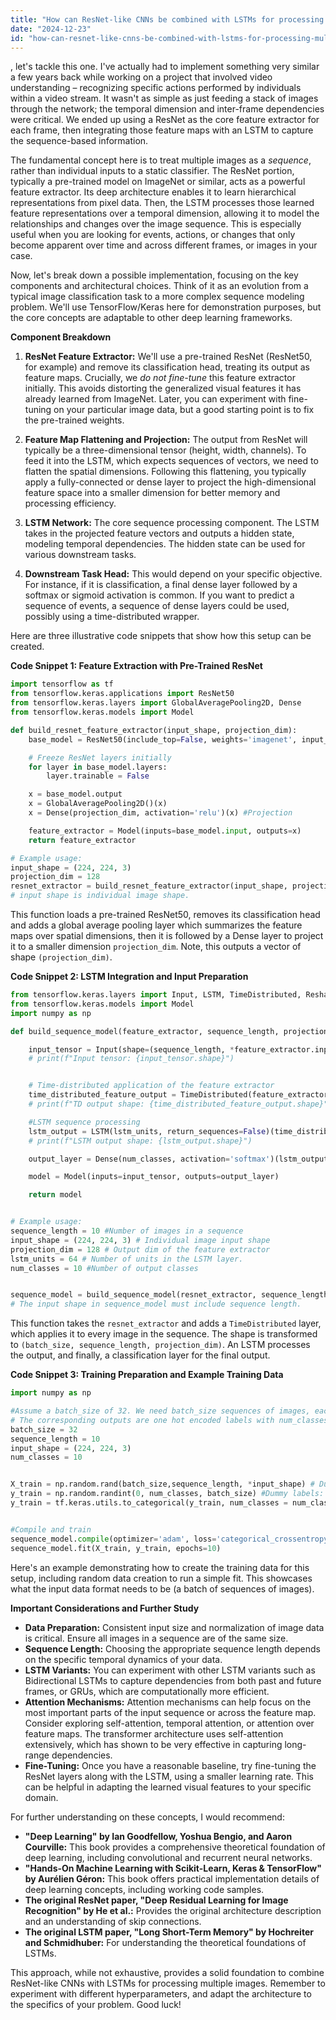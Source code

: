 ```yaml
---
title: "How can ResNet-like CNNs be combined with LSTMs for processing multiple images?"
date: "2024-12-23"
id: "how-can-resnet-like-cnns-be-combined-with-lstms-for-processing-multiple-images"
---
```


, let's tackle this one. I've actually had to implement something very similar a few years back while working on a project that involved video understanding – recognizing specific actions performed by individuals within a video stream. It wasn't as simple as just feeding a stack of images through the network; the temporal dimension and inter-frame dependencies were critical. We ended up using a ResNet as the core feature extractor for each frame, then integrating those feature maps with an LSTM to capture the sequence-based information.

The fundamental concept here is to treat multiple images as a *sequence*, rather than individual inputs to a static classifier. The ResNet portion, typically a pre-trained model on ImageNet or similar, acts as a powerful feature extractor. Its deep architecture enables it to learn hierarchical representations from pixel data. Then, the LSTM processes those learned feature representations over a temporal dimension, allowing it to model the relationships and changes over the image sequence. This is especially useful when you are looking for events, actions, or changes that only become apparent over time and across different frames, or images in your case.

Now, let's break down a possible implementation, focusing on the key components and architectural choices. Think of it as an evolution from a typical image classification task to a more complex sequence modeling problem. We'll use TensorFlow/Keras here for demonstration purposes, but the core concepts are adaptable to other deep learning frameworks.

**Component Breakdown**

1.  **ResNet Feature Extractor:** We'll use a pre-trained ResNet (ResNet50, for example) and remove its classification head, treating its output as feature maps. Crucially, we *do not fine-tune* this feature extractor initially. This avoids distorting the generalized visual features it has already learned from ImageNet. Later, you can experiment with fine-tuning on your particular image data, but a good starting point is to fix the pre-trained weights.

2.  **Feature Map Flattening and Projection:** The output from ResNet will typically be a three-dimensional tensor (height, width, channels). To feed it into the LSTM, which expects sequences of vectors, we need to flatten the spatial dimensions. Following this flattening, you typically apply a fully-connected or dense layer to project the high-dimensional feature space into a smaller dimension for better memory and processing efficiency.

3.  **LSTM Network:** The core sequence processing component. The LSTM takes in the projected feature vectors and outputs a hidden state, modeling temporal dependencies. The hidden state can be used for various downstream tasks.

4.  **Downstream Task Head:** This would depend on your specific objective. For instance, if it is classification, a final dense layer followed by a softmax or sigmoid activation is common. If you want to predict a sequence of events, a sequence of dense layers could be used, possibly using a time-distributed wrapper.

Here are three illustrative code snippets that show how this setup can be created.

**Code Snippet 1: Feature Extraction with Pre-Trained ResNet**

```python
import tensorflow as tf
from tensorflow.keras.applications import ResNet50
from tensorflow.keras.layers import GlobalAveragePooling2D, Dense
from tensorflow.keras.models import Model

def build_resnet_feature_extractor(input_shape, projection_dim):
    base_model = ResNet50(include_top=False, weights='imagenet', input_shape=input_shape)

    # Freeze ResNet layers initially
    for layer in base_model.layers:
        layer.trainable = False

    x = base_model.output
    x = GlobalAveragePooling2D()(x)
    x = Dense(projection_dim, activation='relu')(x) #Projection

    feature_extractor = Model(inputs=base_model.input, outputs=x)
    return feature_extractor

# Example usage:
input_shape = (224, 224, 3)
projection_dim = 128
resnet_extractor = build_resnet_feature_extractor(input_shape, projection_dim)
# input shape is individual image shape.
```

This function loads a pre-trained ResNet50, removes its classification head and adds a global average pooling layer which summarizes the feature maps over spatial dimensions, then it is followed by a Dense layer to project it to a smaller dimension `projection_dim`. Note, this outputs a vector of shape `(projection_dim)`.

**Code Snippet 2: LSTM Integration and Input Preparation**

```python
from tensorflow.keras.layers import Input, LSTM, TimeDistributed, Reshape
from tensorflow.keras.models import Model
import numpy as np

def build_sequence_model(feature_extractor, sequence_length, projection_dim, lstm_units, num_classes):

    input_tensor = Input(shape=(sequence_length, *feature_extractor.input_shape[1:]))  # Correct shape
    # print(f"Input tensor: {input_tensor.shape}")


    # Time-distributed application of the feature extractor
    time_distributed_feature_output = TimeDistributed(feature_extractor)(input_tensor)
    # print(f"TD output shape: {time_distributed_feature_output.shape}")

    #LSTM sequence processing
    lstm_output = LSTM(lstm_units, return_sequences=False)(time_distributed_feature_output)
    # print(f"LSTM output shape: {lstm_output.shape}")

    output_layer = Dense(num_classes, activation='softmax')(lstm_output) #Example, classification layer

    model = Model(inputs=input_tensor, outputs=output_layer)

    return model


# Example usage:
sequence_length = 10 #Number of images in a sequence
input_shape = (224, 224, 3) # Individual image input shape
projection_dim = 128 # Output dim of the feature extractor
lstm_units = 64 # Number of units in the LSTM layer.
num_classes = 10 #Number of output classes


sequence_model = build_sequence_model(resnet_extractor, sequence_length, projection_dim, lstm_units, num_classes)
# The input shape in sequence_model must include sequence length.
```

This function takes the `resnet_extractor` and adds a `TimeDistributed` layer, which applies it to every image in the sequence. The shape is transformed to `(batch_size, sequence_length, projection_dim)`. An LSTM processes the output, and finally, a classification layer for the final output.

**Code Snippet 3: Training Preparation and Example Training Data**

```python
import numpy as np

#Assume a batch_size of 32. We need batch_size sequences of images, each of length sequence_length, and each image is (224,224,3).
# The corresponding outputs are one hot encoded labels with num_classes
batch_size = 32
sequence_length = 10
input_shape = (224, 224, 3)
num_classes = 10


X_train = np.random.rand(batch_size,sequence_length, *input_shape) # Dummy data: batch_size sequences of images
y_train = np.random.randint(0, num_classes, batch_size) #Dummy labels: batch_size output labels
y_train = tf.keras.utils.to_categorical(y_train, num_classes = num_classes) #Convert to one hot encoded.


#Compile and train
sequence_model.compile(optimizer='adam', loss='categorical_crossentropy', metrics=['accuracy'])
sequence_model.fit(X_train, y_train, epochs=10)

```

Here's an example demonstrating how to create the training data for this setup, including random data creation to run a simple fit. This showcases what the input data format needs to be (a batch of sequences of images).

**Important Considerations and Further Study**

*   **Data Preparation:** Consistent input size and normalization of image data is critical. Ensure all images in a sequence are of the same size.
*   **Sequence Length:** Choosing the appropriate sequence length depends on the specific temporal dynamics of your data.
*   **LSTM Variants:** You can experiment with other LSTM variants such as Bidirectional LSTMs to capture dependencies from both past and future frames, or GRUs, which are computationally more efficient.
*   **Attention Mechanisms:** Attention mechanisms can help focus on the most important parts of the input sequence or across the feature map. Consider exploring self-attention, temporal attention, or attention over feature maps. The transformer architecture uses self-attention extensively, which has shown to be very effective in capturing long-range dependencies.
*   **Fine-Tuning:** Once you have a reasonable baseline, try fine-tuning the ResNet layers along with the LSTM, using a smaller learning rate. This can be helpful in adapting the learned visual features to your specific domain.

For further understanding on these concepts, I would recommend:

*   **"Deep Learning" by Ian Goodfellow, Yoshua Bengio, and Aaron Courville:** This book provides a comprehensive theoretical foundation of deep learning, including convolutional and recurrent neural networks.
*   **"Hands-On Machine Learning with Scikit-Learn, Keras & TensorFlow" by Aurélien Géron:** This book offers practical implementation details of deep learning concepts, including working code samples.
*   **The original ResNet paper, "Deep Residual Learning for Image Recognition" by He et al.:** Provides the original architecture description and an understanding of skip connections.
*   **The original LSTM paper, "Long Short-Term Memory" by Hochreiter and Schmidhuber:** For understanding the theoretical foundations of LSTMs.

This approach, while not exhaustive, provides a solid foundation to combine ResNet-like CNNs with LSTMs for processing multiple images. Remember to experiment with different hyperparameters, and adapt the architecture to the specifics of your problem. Good luck!
